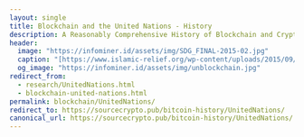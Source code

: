 ```yaml
---
layout: single
title: Blockchain and the United Nations - History
description: A Reasonably Comprehensive History of Blockchain and Cryptocurrency in the United Nations.
header:
  image: "https://infominer.id/assets/img/SDG_FINAL-2015-02.jpg"
  caption: "[https://www.islamic-relief.org/wp-content/uploads/2015/09/SDG_FINAL-2015-02.jpg](https://www.islamic-relief.org/wp-content/uploads/2015/09/SDG_FINAL-2015-02.jpg)"
  og_image: "https://infominer.id/assets/img/unblockchain.jpg"
redirect_from:
  - research/UnitedNations.html
  - blockchain-united-nations.html
permalink: blockchain/UnitedNations/
redirect_to: https://sourcecrypto.pub/bitcoin-history/UnitedNations/
canonical_url: https://sourcecrypto.pub/bitcoin-history/UnitedNations/
---
```


